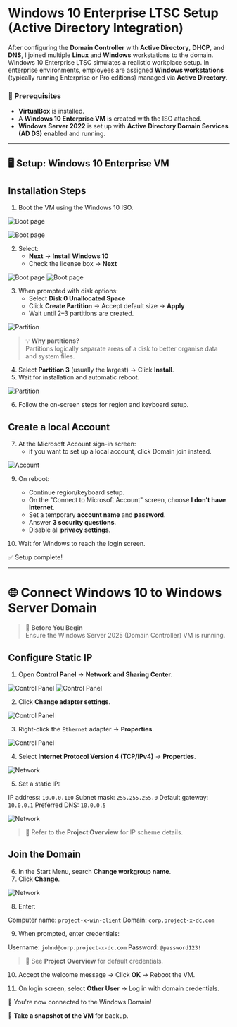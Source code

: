 # Windows 10 Enterprise LTSC Setup (Active Directory Integration)

After configuring the **Domain Controller** with **Active Directory**, **DHCP**, and **DNS**, I joined multiple **Linux** and **Windows** workstations to the domain. Windows 10 Enterprise LTSC simulates a realistic workplace setup. In enterprise environments, employees are assigned **Windows workstations** (typically running Enterprise or Pro editions) managed via **Active Directory**.

### 📝 Prerequisites

- **VirtualBox** is installed.
- A **Windows 10 Enterprise VM** is created with the ISO attached.
- **Windows Server 2022** is set up with **Active Directory Domain Services (AD DS)** enabled and running.

---

## 🖥️ Setup: Windows 10 Enterprise VM

## Installation Steps

1. Boot the VM using the Windows 10 ISO.

![Boot page](imgs/winstall.png)

![Boot page](imgs/winstall1.png)

2. Select:
   - **Next** → **Install Windows 10**
   - Check the license box → **Next**

![Boot page](imgs/winstall2.png)
![Boot page](imgs/winstall3.png)

3. When prompted with disk options:
   - Select **Disk 0 Unallocated Space**
   - Click **Create Partition** → Accept default size → **Apply**
   - Wait until 2–3 partitions are created.
   
![Partition](imgs/winstall4.png)
   
> 💡 **Why partitions?**  
> Partitions logically separate areas of a disk to better organise data and system files.

4. Select **Partition 3** (usually the largest) → Click **Install**.
5. Wait for installation and automatic reboot.

![Partition](imgs/winstall6.png)

6. Follow the on-screen steps for region and keyboard setup.

## Create a local Account

7. At the Microsoft Account sign-in screen:
   - if you want to set up a local account, click Domain join instead.

![Account](imgs/winstall7.png)

9. On reboot:
   - Continue region/keyboard setup.
   - On the "Connect to Microsoft Account" screen, choose **I don’t have Internet**.
   - Set a temporary **account name** and **password**.
   - Answer **3 security questions**.
   - Disable all **privacy settings**.

10. Wait for Windows to reach the login screen.

✅ Setup complete!

---

# 🌐 Connect Windows 10 to Windows Server Domain

> 🛑 **Before You Begin**  
> Ensure the Windows Server 2025 (Domain Controller) VM is running.

## Configure Static IP

1. Open **Control Panel** → **Network and Sharing Center**.

![Control Panel](imgs/cpanel.png)
![Control Panel](imgs/cpanel1.png)

2. Click **Change adapter settings**.

![Control Panel](imgs/cpanel3.png)

3. Right-click the `Ethernet` adapter → **Properties**.

![Control Panel](imgs/cpanel3.png)

4. Select **Internet Protocol Version 4 (TCP/IPv4)** → **Properties**.

![Network](imgs/network.png)

5. Set a static IP:

IP address: `10.0.0.100`
Subnet mask: `255.255.255.0`
Default gateway: `10.0.0.1`
Preferred DNS: `10.0.0.5`

![Network](imgs/network1.png)

> 📌 Refer to the **Project Overview** for IP scheme details.

## Join the Domain

6. In the Start Menu, search **Change workgroup name**.
7. Click **Change**.

![Network](imgs/network2.png)

8. Enter:

Computer name: `project-x-win-client`
Domain: `corp.project-x-dc.com`

9. When prompted, enter credentials:

Username: `johnd@corp.project-x-dc.com`
Password: `@password123!`

> 📌 See **Project Overview** for default credentials.

10. Accept the welcome message → Click **OK** → Reboot the VM.

11. On login screen, select **Other User** → Log in with domain credentials.

🎉 You're now connected to the Windows Domain!

📸 **Take a snapshot of the VM** for backup.
